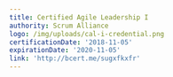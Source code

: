 ```yaml
---
title: Certified Agile Leadership I
authority: Scrum Alliance
logo: /img/uploads/cal-i-credential.png
certificationDate: '2018-11-05'
expirationDate: '2020-11-05'
link: 'http://bcert.me/sugxfkxfr'
---
```


